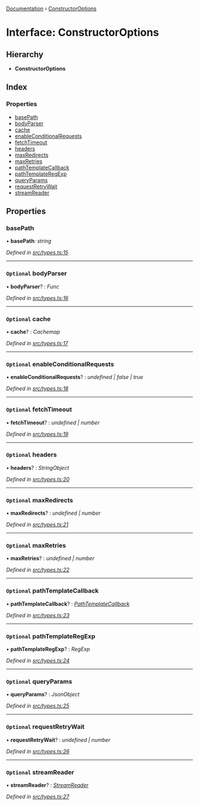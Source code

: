 [Documentation](../README.md) › [ConstructorOptions](constructoroptions.md)

# Interface: ConstructorOptions

## Hierarchy

* **ConstructorOptions**

## Index

### Properties

* [basePath](constructoroptions.md#basepath)
* [bodyParser](constructoroptions.md#optional-bodyparser)
* [cache](constructoroptions.md#optional-cache)
* [enableConditionalRequests](constructoroptions.md#optional-enableconditionalrequests)
* [fetchTimeout](constructoroptions.md#optional-fetchtimeout)
* [headers](constructoroptions.md#optional-headers)
* [maxRedirects](constructoroptions.md#optional-maxredirects)
* [maxRetries](constructoroptions.md#optional-maxretries)
* [pathTemplateCallback](constructoroptions.md#optional-pathtemplatecallback)
* [pathTemplateRegExp](constructoroptions.md#optional-pathtemplateregexp)
* [queryParams](constructoroptions.md#optional-queryparams)
* [requestRetryWait](constructoroptions.md#optional-requestretrywait)
* [streamReader](constructoroptions.md#optional-streamreader)

## Properties

###  basePath

• **basePath**: *string*

*Defined in [src/types.ts:15](https://github.com/badbatch/getta/blob/e75d9c9/src/types.ts#L15)*

___

### `Optional` bodyParser

• **bodyParser**? : *Func*

*Defined in [src/types.ts:16](https://github.com/badbatch/getta/blob/e75d9c9/src/types.ts#L16)*

___

### `Optional` cache

• **cache**? : *Cachemap*

*Defined in [src/types.ts:17](https://github.com/badbatch/getta/blob/e75d9c9/src/types.ts#L17)*

___

### `Optional` enableConditionalRequests

• **enableConditionalRequests**? : *undefined | false | true*

*Defined in [src/types.ts:18](https://github.com/badbatch/getta/blob/e75d9c9/src/types.ts#L18)*

___

### `Optional` fetchTimeout

• **fetchTimeout**? : *undefined | number*

*Defined in [src/types.ts:19](https://github.com/badbatch/getta/blob/e75d9c9/src/types.ts#L19)*

___

### `Optional` headers

• **headers**? : *StringObject*

*Defined in [src/types.ts:20](https://github.com/badbatch/getta/blob/e75d9c9/src/types.ts#L20)*

___

### `Optional` maxRedirects

• **maxRedirects**? : *undefined | number*

*Defined in [src/types.ts:21](https://github.com/badbatch/getta/blob/e75d9c9/src/types.ts#L21)*

___

### `Optional` maxRetries

• **maxRetries**? : *undefined | number*

*Defined in [src/types.ts:22](https://github.com/badbatch/getta/blob/e75d9c9/src/types.ts#L22)*

___

### `Optional` pathTemplateCallback

• **pathTemplateCallback**? : *[PathTemplateCallback](../README.md#pathtemplatecallback)*

*Defined in [src/types.ts:23](https://github.com/badbatch/getta/blob/e75d9c9/src/types.ts#L23)*

___

### `Optional` pathTemplateRegExp

• **pathTemplateRegExp**? : *RegExp*

*Defined in [src/types.ts:24](https://github.com/badbatch/getta/blob/e75d9c9/src/types.ts#L24)*

___

### `Optional` queryParams

• **queryParams**? : *JsonObject*

*Defined in [src/types.ts:25](https://github.com/badbatch/getta/blob/e75d9c9/src/types.ts#L25)*

___

### `Optional` requestRetryWait

• **requestRetryWait**? : *undefined | number*

*Defined in [src/types.ts:26](https://github.com/badbatch/getta/blob/e75d9c9/src/types.ts#L26)*

___

### `Optional` streamReader

• **streamReader**? : *[StreamReader](../README.md#streamreader)*

*Defined in [src/types.ts:27](https://github.com/badbatch/getta/blob/e75d9c9/src/types.ts#L27)*
